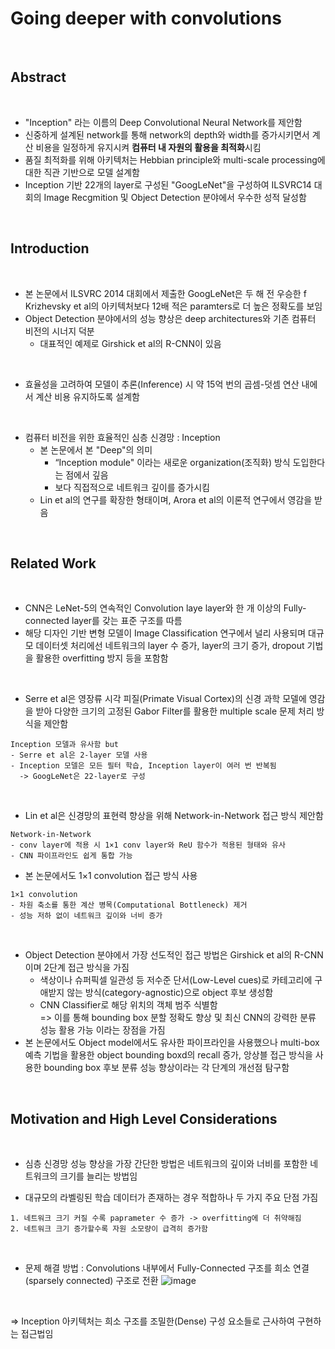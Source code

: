 # Going deeper with convolutions

<br>

## Abstract

<br>

- "Inception" 라는 이름의 Deep Convolutional Neural Network를 제안함
- 신중하게 설계된 network를 통해 network의 depth와 width를 증가시키면서 계산 비용을 일정하게 유지시켜 **컴퓨터 내 자원의 활용을 최적화**시킴
- 품질 최적화를 위해 아키텍처는 Hebbian principle와 multi-scale processing에 대한 직관 기반으로 모델 설계함
- Inception 기반 22개의 layer로 구성된 "GoogLeNet"을 구성하여 ILSVRC14 대회의 Image Recgmition 및 Object Detection 분야에서 우수한 성적 달성함

<br>

## Introduction

<br>

- 본 논문에서 ILSVRC 2014 대회에서 제출한 GoogLeNet은 두 해 전 우승한 f Krizhevsky et al의 아키텍처보다 12배 적은 paramters로 더 높은 정확도를 보임
- Object Detection 분야에서의 성능 향상은 deep architectures와 기존 컴퓨터 비전의 시너지 덕분
  - 대표적인 예제로 Girshick et al의 R-CNN이 있음

<br>
  
- 효율성을 고려하여 모델이 추론(Inference) 시 약 15억 번의 곱셈-덧셈 연산 내에서 계산 비용 유지하도록 설계함

<br>

- 컴퓨터 비전을 위한 효율적인 심층 신경망 : Inception
  - 본 논문에서 본 "Deep"의 의미
    - “Inception module" 이라는 새로운 organization(조직화) 방식 도입한다는 점에서 깊음
    - 보다 직접적으로 네트워크 깊이를 증가시킴
  - Lin et al의 연구를 확장한 형태이며, Arora et al의 이론적 연구에서 영감을 받음

<br>

## Related Work

<br>

- CNN은 LeNet-5의 연속적인 Convolution laye layer와 한 개 이상의 Fully-connected layer를 갖는 표준 구조를 따름
- 해당 디자인 기반 변형 모델이 Image Classification 연구에서 널리 사용되며 대규모 데이터셋 처리에선 네트워크의 layer 수 증가, layer의 크기 증가, dropout 기법을 활용한 overfitting 방지 등을 포함함

<br>

- Serre et al은 영장류 시각 피질(Primate Visual Cortex)의 신경 과학 모델에 영감을 받아 다양한 크기의 고정된 Gabor Filter를 활용한 multiple scale 문제 처리 방식을 제안함
```
Inception 모델과 유사함 but
- Serre et al은 2-layer 모델 사용
- Inception 모델은 모든 필터 학습, Inception layer이 여러 번 반복됨
  -> GoogLeNet은 22-layer로 구성
```

<br>

- Lin et al은 신경망의 표현력 향상을 위해 Network-in-Network 접근 방식 제안함
```
Network-in-Network
- conv layer에 적용 시 1×1 conv layer와 ReU 함수가 적용된 형태와 유사
- CNN 파이프라인도 쉽게 통합 가능
```
- 본 논문에서도 1×1 convolution 접근 방식 사용
```
1×1 convolution
- 차원 축소를 통한 계산 병목(Computational Bottleneck) 제거
- 성능 저하 없이 네트워크 깊이와 너비 증가
```

<br>

- Object Detection 분야에서 가장 선도적인 접근 방법은 Girshick et al의 R-CNN이며 2단계 접근 방식을 가짐
  - 색상이나 슈퍼픽셀 일관성 등 저수준 단서(Low-Level cues)로 카테고리에 구애받지 않는 방식(category-agnostic)으로 object 후보 생성함
  - CNN Classifier로 해당 위치의 객체 범주 식별함 <br>
  => 이를 통해 bounding box 분할 정확도 향상 및 최신 CNN의 강력한 분류 성능 활용 가능 이라는 장점을 가짐
- 본 논문에서도 Object model에서도 유사한 파이프라인을 사용했으나 multi-box 예측 기법을 활용한 object bounding boxd의 recall 증가, 앙상블 접근 방식을 사용한 bounding box 후보 분류 성능 향상이라는 각 단계의 개선점 탐구함

<br>

## Motivation and High Level Considerations

<br>

- 심층 신경망 성능 향상을 가장 간단한 방법은 네트워크의 깊이와 너비를 포함한 네트워크의 크기를 늘리는 방법임

- 대규모의 라벨링된 학습 데이터가 존재하는 경우 적합하나 두 가지 주요 단점 가짐
```
1. 네트워크 크기 커질 수록 paprameter 수 증가 -> overfitting에 더 취약해짐
2. 네트워크 크기 증가할수록 자원 소모량이 급격히 증가함
```
<br>

- 문제 해결 방법 : Convolutions 내부에서 Fully-Connected 구조를 희소 연결(sparsely connected) 구조로 전환
![image](https://github.com/user-attachments/assets/e72e2128-5ee0-47c9-b9e9-359b90d5c4ef)


<br>

=> Inception 아키텍처는 희소 구조를 조밀한(Dense) 구성 요소들로 근사하여 구현하는 접근법임

